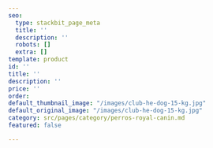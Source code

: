 ```yaml
---
seo:
  type: stackbit_page_meta
  title: ''
  description: ''
  robots: []
  extra: []
template: product
id: ''
title: ''
description: ''
price: ''
order: 
default_thumbnail_image: "/images/club-he-dog-15-kg.jpg"
default_original_image: "/images/club-he-dog-15-kg.jpg"
category: src/pages/category/perros-royal-canin.md
featured: false

---
```

